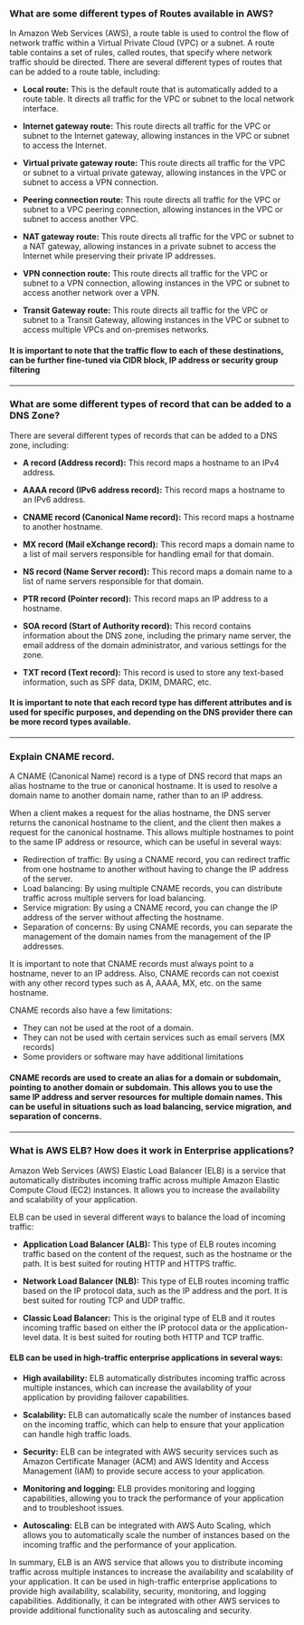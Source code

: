 ### What are some different types of Routes available in AWS?

In Amazon Web Services (AWS), a route table is used to control the flow of network traffic within a Virtual Private Cloud (VPC) or a subnet. 
A route table contains a set of rules, called routes, that specify where network traffic should be directed. 
There are several different types of routes that can be added to a route table, including:

* <b>Local route:</b> This is the default route that is automatically added to a route table. It directs all traffic for the VPC or subnet to the local network interface.

* <b>Internet gateway route:</b> This route directs all traffic for the VPC or subnet to the Internet gateway, allowing instances in the VPC or subnet to access the Internet.

* <b>Virtual private gateway route:</b> This route directs all traffic for the VPC or subnet to a virtual private gateway, allowing instances in the VPC or subnet to access a VPN connection.

* <b>Peering connection route:</b> This route directs all traffic for the VPC or subnet to a VPC peering connection, allowing instances in the VPC or subnet to access another VPC.

* <b>NAT gateway route:</b> This route directs all traffic for the VPC or subnet to a NAT gateway, allowing instances in a private subnet to access the Internet while preserving their private IP addresses.

* <b>VPN connection route:</b> This route directs all traffic for the VPC or subnet to a VPN connection, allowing instances in the VPC or subnet to access another network over a VPN.

* <b>Transit Gateway route:</b> This route directs all traffic for the VPC or subnet to a Transit Gateway, allowing instances in the VPC or subnet to access multiple VPCs and on-premises networks.

#### It is important to note that the traffic flow to each of these destinations, can be further fine-tuned via CIDR block, IP address or security group filtering

---

### What are some different types of record that can be added to a DNS Zone?

There are several different types of records that can be added to a DNS zone, including:

* <b>A record (Address record):</b> This record maps a hostname to an IPv4 address.

* <b>AAAA record (IPv6 address record):</b> This record maps a hostname to an IPv6 address.

* <b>CNAME record (Canonical Name record):</b> This record maps a hostname to another hostname.

* <b>MX record (Mail eXchange record):</b> This record maps a domain name to a list of mail servers responsible for handling email for that domain.

* <b>NS record (Name Server record):</b> This record maps a domain name to a list of name servers responsible for that domain.

* <b>PTR record (Pointer record):</b> This record maps an IP address to a hostname.

* <b>SOA record (Start of Authority record):</b> This record contains information about the DNS zone, including the primary name server, the email address of the domain administrator, and various settings for the zone.

* <b>TXT record (Text record):</b> This record is used to store any text-based information, such as SPF data, DKIM, DMARC, etc.

#### It is important to note that each record type has different attributes and is used for specific purposes, and depending on the DNS provider there can be more record types available.

---

### Explain CNAME record.

A CNAME (Canonical Name) record is a type of DNS record that maps an alias hostname to the true or canonical hostname. It is used to resolve a domain name to another domain name, rather than to an IP address.

When a client makes a request for the alias hostname, the DNS server returns the canonical hostname to the client, and the client then makes a request for the canonical hostname. This allows multiple hostnames to point to the same IP address or resource, which can be useful in several ways:

* Redirection of traffic: By using a CNAME record, you can redirect traffic from one hostname to another without having to change the IP address of the server.
* Load balancing: By using multiple CNAME records, you can distribute traffic across multiple servers for load balancing.
* Service migration: By using a CNAME record, you can change the IP address of the server without affecting the hostname.
* Separation of concerns: By using CNAME records, you can separate the management of the domain names from the management of the IP addresses.

It is important to note that CNAME records must always point to a hostname, never to an IP address. Also, CNAME records can not coexist with any other record types such as A, AAAA, MX, etc. on the same hostname.

CNAME records also have a few limitations:

* They can not be used at the root of a domain.
* They can not be used with certain services such as email servers (MX records)
* Some providers or software may have additional limitations

#### CNAME records are used to create an alias for a domain or subdomain, pointing to another domain or subdomain. This allows you to use the same IP address and server resources for multiple domain names. This can be useful in situations such as load balancing, service migration, and separation of concerns.

---

### What is AWS ELB? How does it work in Enterprise applications?

Amazon Web Services (AWS) Elastic Load Balancer (ELB) is a service that automatically distributes incoming traffic across multiple Amazon Elastic Compute Cloud (EC2) instances. It allows you to increase the availability and scalability of your application.

ELB can be used in several different ways to balance the load of incoming traffic:

* <b>Application Load Balancer (ALB):</b> This type of ELB routes incoming traffic based on the content of the request, such as the hostname or the path. It is best suited for routing HTTP and HTTPS traffic.

* <b>Network Load Balancer (NLB):</b> This type of ELB routes incoming traffic based on the IP protocol data, such as the IP address and the port. It is best suited for routing TCP and UDP traffic.

* <b>Classic Load Balancer:</b> This is the original type of ELB and it routes incoming traffic based on either the IP protocol data or the application-level data. It is best suited for routing both HTTP and TCP traffic.

#### ELB can be used in high-traffic enterprise applications in several ways:

* <b>High availability:</b> ELB automatically distributes incoming traffic across multiple instances, which can increase the availability of your application by providing failover capabilities.

* <b>Scalability:</b> ELB can automatically scale the number of instances based on the incoming traffic, which can help to ensure that your application can handle high traffic loads.

* <b>Security:</b> ELB can be integrated with AWS security services such as Amazon Certificate Manager (ACM) and AWS Identity and Access Management (IAM) to provide secure access to your application.

* <b>Monitoring and logging:</b> ELB provides monitoring and logging capabilities, allowing you to track the performance of your application and to troubleshoot issues.

* <b>Autoscaling:</b> ELB can be integrated with AWS Auto Scaling, which allows you to automatically scale the number of instances based on the incoming traffic and the performance of your application.

In summary, ELB is an AWS service that allows you to distribute incoming traffic across multiple instances to increase the availability and scalability of your application. It can be used in high-traffic enterprise applications to provide high availability, scalability, security, monitoring, and logging capabilities. Additionally, it can be integrated with other AWS services to provide additional functionality such as autoscaling and security.




